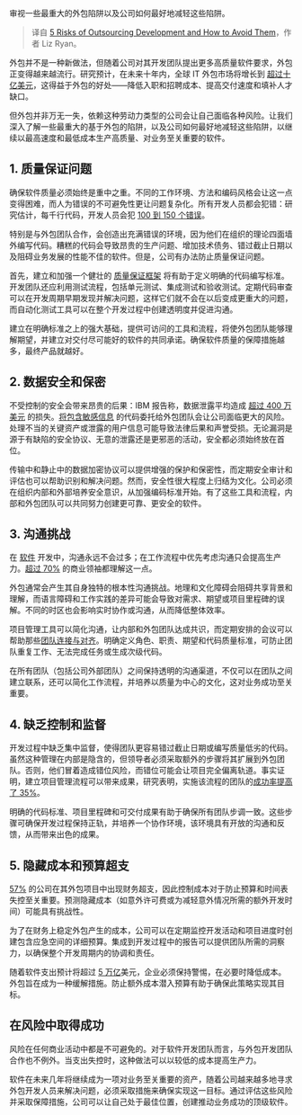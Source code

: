 
<!--
title: 外包开发的5大风险及如何规避
cover: https://cdn.thenewstack.io/media/2024/02/390d7076-global.jpg
-->

审视一些最重大的外包陷阱以及公司如何最好地减轻这些陷阱。

> 译自 [5 Risks of Outsourcing Development and How to Avoid Them](https://thenewstack.io/5-risks-of-outsourcing-development-and-how-to-avoid-them/)，作者 Liz Ryan。

外包并不是一种新做法，但随着公司对其开发团队提出更多高质量软件要求，外包正变得越来越流行。研究预计，在未来十年内，全球 IT 外包市场将增长到 [超过十亿美元](https://www.precedenceresearch.com/it-services-outsourcing-market)，这得益于外包的好处——降低入职和招聘成本、提高交付速度和填补人才缺口。

但外包并非万无一失，依赖这种劳动力类型的公司会让自己面临各种风险。让我们深入了解一些最重大的基于外包的陷阱，以及公司如何最好地减轻这些陷阱，以继续以最高速度和最低成本生产高质量、对业务至关重要的软件。

## 1. 质量保证问题

确保软件质量必须始终是重中之重。不同的工作环境、方法和编码风格会让这一点变得困难，而人为错误的不可避免性更让问题复杂化。所有开发人员都会犯错：研究估计，每千行代码，开发人员会犯 [100 到 150 个错误](https://www.it-cisq.org/the-cost-of-poor-quality-software-in-the-us-a-2018-report/)。

特别是与外包团队合作，会创造出充满错误的环境，因为他们在组织的理论四面墙外编写代码。糟糕的代码会导致昂贵的生产问题、增加技术债务、错过截止日期以及阻碍业务发展的性能不佳的软件。但是，公司有办法防止质量保证问题。

首先，建立和加强一个健壮的 [质量保证框架](https://www.sonarsource.com/solutions/clean-code/) 将有助于定义明确的代码编写标准。开发团队还应利用测试流程，包括单元测试、集成测试和验收测试。定期代码审查可以在开发周期早期发现并解决问题，这样它们就不会在以后变成更重大的问题，而自动化测试工具可以在整个开发过程中创建透明度并促进沟通。

建立在明确标准之上的强大基础，提供可访问的工具和流程，将使外包团队能够理解期望，并建立对交付尽可能好的软件的共同承诺。确保软件质量的保障措施越多，最终产品就越好。

## 2. 数据安全和保密

不受控制的安全会带来昂贵的后果：IBM 报告称，数据泄露平均造成 [超过 400 万美元](https://www.ibm.com/reports/data-breach) 的损失。[将包含敏感信息](https://thenewstack.io/creating-a-trusted-container-supply-chain/) 的代码委托给外包团队会让公司面临更大的风险。处理不当的关键资产或泄露的用户信息可能导致法律后果和声誉受损。无论漏洞是源于有缺陷的安全协议、无意的泄露还是更邪恶的活动，安全都必须始终放在首位。

传输中和静止中的数据加密协议可以提供增强的保护和保密性，而定期安全审计和评估也可以帮助识别和解决问题。然而，安全性很大程度上归结为文化。公司必须在组织内部和外部培养安全意识，从加强编码标准开始。有了这些工具和流程，内部和外包团队可以共同努力创建更可靠、更安全的软件。

## 3. 沟通挑战

在 [软件](https://thenewstack.io/where-is-the-complexity-of-modern-software-coming-from/) 开发中，沟通永远不会过多；在工作流程中优先考虑沟通只会提高生产力。[超过 70%](https://go.grammarly.com/business-communication-report) 的商业领袖都理解这一点。

外包通常会产生其自身独特的根本性沟通挑战。地理和文化障碍会阻碍共享背景和理解，而语言障碍和工作实践的差异可能会导致对需求、期望或项目里程碑的误解。不同的时区也会影响实时协作或沟通，从而降低整体效率。

项目管理工具可以简化沟通，让内部和外包团队达成共识，而定期安排的会议可以帮助那些[团队连接与对齐](https://thenewstack.io/entrepreneurship-for-engineers-why-team-alignment-matters/)。明确定义角色、职责、期望和代码质量标准，可防止团队重复工作、无法完成任务或生成次级代码。

在所有团队（包括公司外部团队）之间保持透明的沟通渠道，不仅可以在团队之间建立联系，还可以简化工作流程，并培养以质量为中心的文化，这对业务成功至关重要。

## 4. 缺乏控制和监督

开发过程中缺乏集中监督，使得团队更容易错过截止日期或编写质量低劣的代码。虽然这种管理在内部是隐含的，但领导者必须采取额外的步骤将其扩展到外包团队。否则，他们冒着造成错位风险，而错位可能会让项目完全偏离轨道。事实证明，建立项目管理流程可以带来成果，研究表明，实施该流程的团队的[成功率提高了 35%](https://www.mckinsey.com/capabilities/people-and-organizational-performance/our-insights/the-state-of-organizations-2023)。

明确的代码标准、项目里程碑和可交付成果有助于确保所有团队步调一致。这些步骤可确保开发过程保持正轨，并培养一个协作环境，该环境具有开放的沟通和反馈，从而带来出色的成果。

## 5. 隐藏成本和预算超支

[57%](https://www2.deloitte.com/content/dam/Deloitte/us/Documents/process-and-operations/us-global-outsourcing-survey-2022.pdf) 的公司在其外包项目中出现财务超支，因此控制成本对于防止预算和时间表失控至关重要。预测隐藏成本（如意外许可费或为减轻意外情况所需的额外开发时间）可能具有挑战性。

为了在财务上稳定外包产生的成本，公司可以在定期监控开发活动和项目进度时创建包含应急空间的详细预算。集成到开发过程中的报告可以提供团队所需的洞察力，以确保整个开发周期内的协调和责任。

随着软件支出预计将超过 [5 万亿](https://www.gartner.com/en/newsroom/press-releases/01-17-2024-gartner-forecasts-worldwide-it-spending-to-grow-six-point-eight-percent-in-2024#:~:text=Worldwide%20IT%20spending%20is%20expected,quarter's%20forecast%20of%208%25%20growth.)美元，企业必须保持警惕，在必要时降低成本。外包旨在成为一种缓解措施。防止额外成本潜入预算有助于确保此策略实现其目标。

## 在风险中取得成功

风险在任何商业活动中都是不可避免的。对于软件开发团队而言，与外包开发团队合作也不例外。当支出失控时，这种做法可以以较低的成本提高生产力。

软件在未来几年将继续成为一项对业务至关重要的资产，随着公司越来越多地寻求外包开发人员来解决问题，必须采取措施来确保实现这一目标。通过评估这些风险并采取保障措施，公司可以让自己处于最佳位置，创建推动业务成功的顶级软件。
